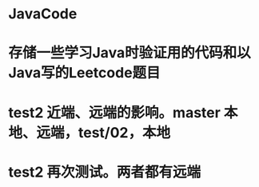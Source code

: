 # JavaCode
# 存储一些学习Java时验证用的代码和以Java写的Leetcode题目
# test2 近端、远端的影响。master 本地、远端，test/02，本地
# test2 再次测试。两者都有远端
